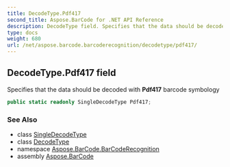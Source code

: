 ```yaml
---
title: DecodeType.Pdf417
second_title: Aspose.BarCode for .NET API Reference
description: DecodeType field. Specifies that the data should be decoded with Pdf417 barcode symbology
type: docs
weight: 680
url: /net/aspose.barcode.barcoderecognition/decodetype/pdf417/
---
```

## DecodeType.Pdf417 field

Specifies that the data should be decoded with **Pdf417** barcode symbology

```csharp
public static readonly SingleDecodeType Pdf417;
```

### See Also

* class [SingleDecodeType](../../singledecodetype/)
* class [DecodeType](../)
* namespace [Aspose.BarCode.BarCodeRecognition](../../decodetype/)
* assembly [Aspose.BarCode](../../../)


